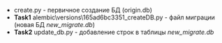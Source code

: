 * create.py - первичное создание БД (origin.db)
* **Task1** alembic\versions\165ad6bc3351_createDB.py - файл миграции (новая БД *new_migrate.db*)
* **Task2** update_db.py - добавление строк в таблицы *new_migrate.db*
